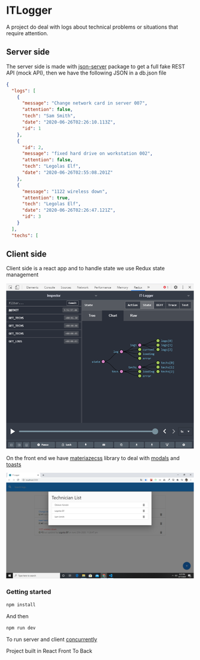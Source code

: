 # ITLogger

A project do deal with logs about technical problems or situations that require attention.

## Server side

The server side is made with [json-server](https://github.com/typicode/json-server) package to get a full fake REST API (mock API), then we have the following JSON in a db.json file

```json
{
  "logs": [
    {
      "message": "Change network card in server 007",
      "attention": false,
      "tech": "Sam Smith",
      "date": "2020-06-26T02:26:10.113Z",
      "id": 1
    },
    {
      "id": 2,
      "message": "fixed hard drive on workstation 002",
      "attention": false,
      "tech": "Legolas Elf",
      "date": "2020-06-26T02:55:08.201Z"
    },
    {
      "message": "1122 wireless down",
      "attention": true,
      "tech": "Legolas Elf",
      "date": "2020-06-26T02:26:47.121Z",
      "id": 3
    }
  ],
  "techs": [
```

## Client side

Client side is a react app and to handle state we use Redux state management

<img src="https://github.com/NietoCurcio/ITLogger-react-bradTraversy/blob/master/readme/image3.png?raw=true" width="700" alt="Redux">

On the front end we have [materiazecss](https://materializecss.com/) library to deal with [modals](https://materializecss.com/modals.html) and [toasts](https://materializecss.com/toasts.html)

<p align="center">
  <img src="https://github.com/NietoCurcio/ITLogger-react-bradTraversy/blob/master/readme/image4.png?raw=true" width="800" alt="ITLogger">
</p>

### Getting started

```sh
npm install
```
And then
```sh
npm run dev
```
To run server and client [concurrently](https://github.com/kimmobrunfeldt/concurrently)

Project built in React Front To Back
